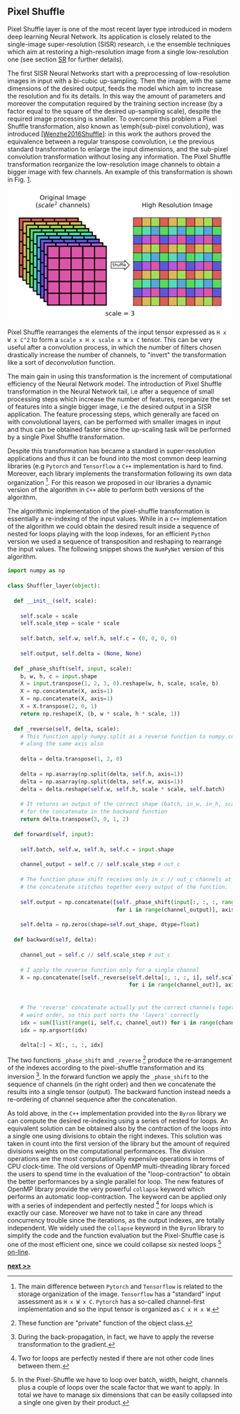 ## Pixel Shuffle

Pixel Shuffle layer is one of the most recent layer type introduced in modern deep learning Neural Network.
Its application is closely related to the single-image super-resolution (SISR) research, i.e the ensemble techniques which aim at restoring a high-resolution image from a single low-resolution one (see section [SR](../SuperResolution/README.md) for further details).

The first SISR Neural Networks start with a preprocessing of low-resolution images in input with a bi-cubic up-sampling.
Then the image, with the same dimensions of the desired output, feeds the model which aim to increase the resolution and fix its details.
In this way the amount of parameters and moreover the computation required by the training section increase (by a factor equal to the square of the desired up-sampling scale), despite the required image processing is smaller.
To overcome this problem a Pixel Shuffle transformation, also known as \emph{sub-pixel convolution}, was introduced [[Wenzhe2016Shuffle](https://ui.adsabs.harvard.edu/\#abs/2016arXiv160905158S)]: in this work the authors proved the equivalence between a regular transpose convolution, i.e the previous standard transformation to enlarge the input dimensions, and the sub-pixel convolution transformation without losing any information.
The Pixel Shuffle transformation reorganize the low-resolution image channels to obtain a bigger image with few channels.
An example of this transformation is shown in Fig. [1](../../../img/pixel_shuffle.svg).

![Pixel Shuffle transformation. On the left the input image with `scale^2` (:= 9) channels. On the right the result of Pixel Shuffle transformation. Since the number of channels is perfect square the output is a single channel image with the rearrangement of the original ones.](https://raw.githubusercontent.com/Nico-Curti/PhDthesis/master/img/pixel_shuffle.svg?token=AF4CJXZTOQK46VSQZSNVL7S5WGHT2&sanitize=true)

Pixel Shuffle rearranges the elements of the input tensor expressed as `H x W x C^2` to form a `scale x H x scale x W x C` tensor.
This can be very useful after a convolution process, in which the number of filters chosen drastically increase the number of channels, to "invert" the transformation like a sort of *deconvolution* function.

The main gain in using this transformation is the increment of computational efficiency of the Neural Network model.
The introduction of Pixel Shuffle transformation in the Neural Network tail, i.e after a sequence of small processing steps which increase the number of features, reorganize the set of features into a single bigger image, i.e the desired output in a SISR application.
The feature processing steps, which generally are faced on with convolutional layers, can be performed with smaller images in input and thus can be obtained faster since the up-scaling task will be performed by a single Pixel Shuffle transformation.

Despite this transformation has became a standard in super-resolution applications and thus it can be found into the most common deep learning libraries (e.g `Pytorch` and `Tensorflow` a `C++` implementation is hard to find.
Moreover, each library implements the transformation following its own data organization [^1].
For this reason we proposed in our libraries a dynamic version of the algorithm in `C++` able to perform both versions of the algorithm.

The algorithmic implementation of the pixel-shuffle transformation is essentially a re-indexing of the input values.
While in a `C++` implementation of the algorithm we could obtain the desired result inside a sequence of nested for loops playing with the loop indexes, for an efficient `Python` version we used a sequence of transposition and reshaping to rearrange the input values.
The following snippet shows the `NumPyNet` version of this algorithm.

```python
import numpy as np

class Shuffler_layer(object):

  def __init__(self, scale):

    self.scale = scale
    self.scale_step = scale * scale

    self.batch, self.w, self.h, self.c = (0, 0, 0, 0)

    self.output, self.delta = (None, None)

  def _phase_shift(self, input, scale):
    b, w, h, c = input.shape
    X = input.transpose(1, 2, 3, 0).reshape(w, h, scale, scale, b)
    X = np.concatenate(X, axis=1)
    X = np.concatenate(X, axis=1)
    X = X.transpose(2, 0, 1)
    return np.reshape(X, (b, w * scale, h * scale, 1))

  def _reverse(self, delta, scale):
    # This function apply numpy.split as a reverse function to numpy.concatenate
    # along the same axis also

    delta = delta.transpose(1, 2, 0)

    delta = np.asarray(np.split(delta, self.h, axis=1))
    delta = np.asarray(np.split(delta, self.w, axis=1))
    delta = delta.reshape(self.w, self.h, scale * scale, self.batch)

    # It returns an output of the correct shape (batch, in_w, in_h, scale**2)
    # for the concatenate in the backward function
    return delta.transpose(3, 0, 1, 2)

  def forward(self, input):

    self.batch, self.w, self.h, self.c = input.shape

    channel_output = self.c // self.scale_step # out_c

    # The function phase shift receives only in_c // out_c channels at a time
    # the concatenate stitches together every output of the function.

    self.output = np.concatenate([self._phase_shift(input[:, :, :, range(i, self.c, channel_output)], self.scale)
                                  for i in range(channel_output)], axis=3)

    self.delta = np.zeros(shape=self.out_shape, dtype=float)

  def backward(self, delta):

    channel_out = self.c // self.scale_step # out_c

    # I apply the reverse function only for a single channel
    X = np.concatenate([self._reverse(self.delta[:, :, :, i], self.scale)
                                      for i in range(channel_out)], axis=3)


    # The 'reverse' concatenate actually put the correct channels together but in a
    # weird order, so this part sorts the 'layers' correctly
    idx = sum([list(range(i, self.c, channel_out)) for i in range(channel_out)], [])
    idx = np.argsort(idx)

    delta[:] = X[:, :, :, idx]

```

The two functions `_phase_shift` and `_reverse` [^2] produce the re-arrangement of the indexes according to the pixel-shuffle transformation and its inversion [^3].
In the forward function we apply the `_phase_shift` to the sequence of channels (in the right order) and then we concatenate the results into a single tensor (output).
The backward function instead needs a re-ordering of channel sequence after the concatenation.

As told above, in the `C++` implementation provided into the `Byron` library we can compute the desired re-indexing using a series of nested for loops.
An equivalent solution can be obtained also by the contraction of the loops into a single one using divisions to obtain the right indexes.
This solution was taken in count into the first version of the library but the amount of required divisions weights on the computational performances.
The division operations are the most computationally expensive operations in terms of CPU clock-time.
The old versions of OpenMP multi-threading library forced the users to spend time in the evaluation of the "loop-contraction" to obtain the better performances by a single parallel for loop.
The new features of OpenMP library provide the very powerful `collapse` keyword which performs an automatic loop-contraction.
The keyword can be applied only with a series of independent and perfectly nested [^4] for loops which is exactly our case.
Moreover we have not to take in care any thread concurrency trouble since the iterations, as the output indexes, are totally independent.
We widely used the `collapse` keyword in the `Byron` library to simplify the code and the function evaluation but the Pixel-Shuffle case is one of the most efficient one, since we could collapse six nested loops [^5]  [on-line](https://github.com/Nico-Curti/Byron/blob/master/src/shuffler_layer.cpp).


[^1]: The main difference between `Pytorch` and `Tensorflow` is related to the storage organization of the image. `Tensorflow` has a "standard" input assessment as `H x W x C`. `Pytorch` has a so-called channel-first implementation and so the input tensor is organized as `C x H x W`.

[^2]: These function are "private" function of the object class.

[^3]: During the back-propagation, in fact, we have to apply the reverse transformation to the gradient.

[^4]: Two for loops are perfectly nested if there are not other code lines between them.

[^5]: In the Pixel-Shuffle we have to loop over batch, width, height, channels plus a couple of loops over the scale factor that we want to apply. In total we have to manage six dimensions that can be easily collapsed into a single one given by their product.



[**next >>**](./Cost.md)
